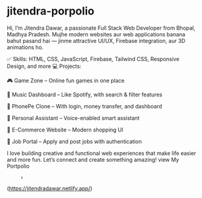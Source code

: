 # jitendra-porpolio
Hi, I’m Jitendra Dawar, a passionate Full Stack Web Developer from Bhopal, Madhya Pradesh.
Mujhe modern websites aur web applications banana bahut pasand hai — jinme attractive UI/UX, Firebase integration, aur 3D animations ho.

✅ Skills: HTML, CSS, JavaScript, Firebase, Tailwind CSS, Responsive Design, and more
💻 Projects:

🎮 Game Zone – Online fun games in one place

🎵 Music Dashboard – Like Spotify, with search & filter features

📱 PhonePe Clone – With login, money transfer, and dashboard

🤖 Personal Assistant – Voice-enabled smart assistant

🛒 E-Commerce Website – Modern shopping UI

💼 Job Portal – Apply and post jobs with authentication

I love building creative and functional web experiences that make life easier and more fun.
Let’s connect and create something amazing!
view My Portpolio

         ↓
         
 (https://jitendradawar.netlify.app/)        
